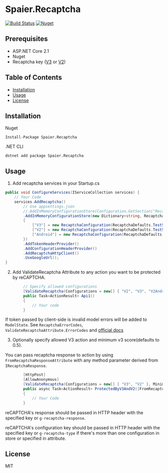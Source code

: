 # Spaier.Recaptcha

[![Build Status](https://travis-ci.org/Spaier/Spaier.Recaptcha.svg?branch=master)](https://travis-ci.org/Spaier/Spaier.Recaptcha)
[![Nuget](https://img.shields.io/nuget/v/Spaier.Recaptcha.svg)](https://www.nuget.org/packages/Spaier.Recaptcha)

## Prerequisites

- ASP.NET Core 2.1
- Nuget
- Recaptcha key ([V3](https://g.co/recaptcha/v3) or [V2](https://www.google.com/recaptcha/admin))

## Table of Contents

* [Installation](#installation)
* [Usage](#usage)
* [License](#license)

## Installation

Nuget

```
Install-Package Spaier.Recaptcha
```

.NET CLI

```
dotnet add package Spaier.Recaptcha
```

## Usage

1. Add recaptcha services in your Startup.cs

```cs
public void ConfigureServices(IServiceCollection services) {
    // Your Code
    services.AddRecaptcha()
        // Use appsettings.json
        //.AddInMemoryConfigurationStore(Configuration.GetSection("Recaptcha"))
        .AddInMemoryConfigurationStore(new Dictionary<string, RecaptchaConfiguration>
        {
            ["V3"] = new RecaptchaConfiguration(RecaptchaDefaults.TestSecretKey, RecaptchaSecretType.V3),
            ["V2"] = new RecaptchaConfiguration(RecaptchaDefaults.TestSecretKey, RecaptchaSecretType.V2),
            ["Android"] = new RecaptchaConfiguration(RecaptchaDefaults.TestSecretKey, RecaptchaSecretType.V2Android)
        })
        .AddTokenHeaderProvider()
        .AddConfigurationHeaderProvider()
        .AddRecaptchaHttpClient()
        .UseGoogleUrl();
}
```

2. Add ValidateRecaptcha Attribute to any action you want to be protected by reCAPTCHA.

```cs
        // Specify allowed configurations
        [ValidateRecaptcha(Configurations = new[] { "V2", "V3", "V2Android" })]
        public Task<ActionResult> Api1()
        {
            // Your code
        }
```

If token passed by client-side is invalid model errors will be added to `ModelState`.
See `RecaptchaErrorCodes`, `ValidateRecaptchaAttribute.ErrorCodes` and [official docs](https://developers.google.com/recaptcha/docs/verify)

3. Optionally specify allowed V3 action and minimum v3 score(defaults to 0.5).

You can pass recaptcha response to action by using `FromRecaptchaResponseAttribute` with 
any method parameter derived from `IRecaptchaResponse`.

```cs
        [HttpPost]
        [AllowAnonymous]
        [ValidateRecaptcha(Configurations = new[] { "V3", "V2" }, MinimumScore = 0.5, AllowedAction = "register")]
        public async Task<ActionResult> ProtectedByV3AndV2([FromRecaptchaResponse] RecaptchaResponse response)
        {
            // Your Code
        }
```

reCAPTCHA's response should be passed in HTTP header with the specified key or `g-recaptcha-response`.

reCAPTCHA's configuration key should be passed in HTTP header with the specified key or `g-recaptcha-type`
if there's more than one configuration in store or specified in attribute.

## License

MIT
